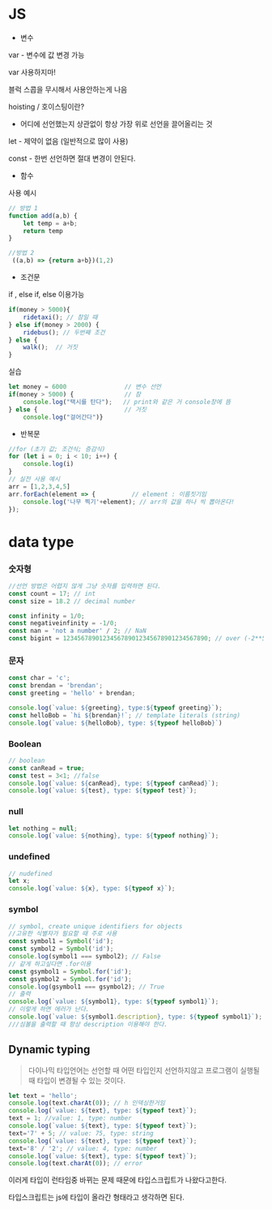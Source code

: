 # JS

- 변수

var - 변수에 값 변경 가능

var 사용하지마!

  블럭 스콥을 무시해서 사용안하는게 나음

 hoisting / 호이스팅이란?

- 어디에 선언했는지 상관없이 항상 가장 위로 선언을 끌어올리는 것

let - 제약이 없음 (일반적으로 많이 사용)

const - 한번 선언하면 절대 변경이 안된다.



- 함수

사용 예시

```js
// 방법 1
function add(a,b) {
    let temp = a+b;
    return temp
}

//방법 2
 ((a,b) => {return a+b})(1,2)
```



- 조건문

if , else if, else 이용가능

```js
if(money > 5000){
    ridetaxi(); // 참일 때
} else if(money > 2000) {
  	ridebus(); // 두번째 조건 
} else {
    walk();  // 거짓
}
```

실습

```js
let money = 6000  				// 변수 선언
if(money > 5000) {				// 참
    console.log("택시를 탄다");	 // print와 같은 거 console창에 뜸
} else {						// 거짓
    console.log("걸어간다")}
```



- 반복문

```js
//for (초기 값; 조건식; 증감식)
for (let i = 0; i < 10; i++) {
    console.log(i)
}
// 실전 사용 예시
arr = [1,2,3,4,5]
arr.forEach(element => {          // element : 이름짓기임
    console.log('나무 찍기'+element); // arr의 값을 하나 씩 뽑아온다!
});
```



# data type

### 숫자형

```js
//선언 방법은 어렵지 않게 그냥 숫자를 입력하면 된다.
const count = 17; // int
const size = 18.2 // decimal number

const infinity = 1/0;
const negativeinfinity = -1/0;
const nan = 'not a number' / 2; // NaN
const bigint = 1234567890123456789012345678901234567890; // over (-2**53)~ 2*53

```



### 문자

```js
const char = 'c';
const brendan = 'brendan';
const greeting = 'hello' + brendan;

console.log(`value: ${greeting}, type:${typeof greeting}`);
const helloBob = `hi ${brendan}!`; // template literals (string)
console.log(`value: ${helloBob}, type: ${typeof helloBob}`)
```





### Boolean

```js
// boolean
const canRead = true;
const test = 3<1; //false 
console.log(`value: ${canRead}, type: ${typeof canRead}`);
console.log(`value: ${test}, type: ${typeof test}`);
```



### null

```js
let nothing = null;
console.log(`value: ${nothing}, type: ${typeof nothing}`);
```



### undefined

```js
// nudefined
let x;
console.log(`value: ${x}, type: ${typeof x}`);
```





### symbol

```js
// symbol, create unique identifiers for objects
//고유한 식별자가 필요할 때 주로 사용
const symbol1 = Symbol('id');
const symbol2 = Symbol('id');
console.log(symbol1 === symbol2); // False
// 같게 하고싶다면 .for이용
const gsymbol1 = Symbol.for('id');
const gsymbol2 = Symbol.for('id');
console.log(gsymbol1 === gsymbol2); // True
// 출력
console.log(`value: ${symbol1}, type: ${typeof symbol1}`); 
// 이렇게 하면 에러가 난다.
console.log(`value: ${symbol1.description}, type: ${typeof symbol1}`);
///심볼을 출력할 때 항상 description 이용해야 한다.
```



## Dynamic typing

> 다이나믹 타입언어는 선언할 때 어떤 타입인지 선언하지않고 프로그램이 실행될 때 타입이 변경될 수 있는 것이다.

```js
let text = 'hello';
console.log(text.charAt(0)); // h 인덱싱한거임
console.log(`value: ${text}, type: ${typeof text}`);
text = 1; //value: 1, type: number
console.log(`value: ${text}, type: ${typeof text}`);
text='7' + 5; // value: 75, type: string
console.log(`value: ${text}, type: ${typeof text}`);
text='8' / '2'; // value: 4, type: number
console.log(`value: ${text}, type: ${typeof text}`);
console.log(text.charAt(0)); // error
```

이러게 타입이 런타임중 바뀌는 문제 때문에 타입스크립트가 나왔다고한다.

타입스크립트는 js에 타입이 올라간 형태라고 생각하면 된다.





